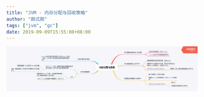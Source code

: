 ```yaml
---
title: "JVM - 内存分配与回收策略"
author: "颇忒脱"
tags: ["jvm", "gc"]
date: 2019-09-09T15:55:08+08:00
---
```


<!--more-->

<img src="memory-alloc-and-reclaim.png" style="zoom:50%" />